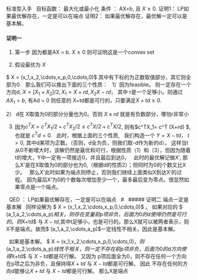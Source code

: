 
标准型入手
 
目标函数： 最大化或最小化
条件 ： AX=b, 且 $X\geq 0$.
证明1： LP如果最优解存在，一定是可以在端点
证明2： 如果最优解存在，最优解一定可以是基本解。 
 
#### 证明一
1. 第一步
因为都是AX = b. $X\geq 0$ 则可证明这是一个convex set

2. 假设最优为 $X$

$ X = (x_1,x_2,\cdots,x_p,0,\cdots,0)$ 其中有下标的为正数取值部分，其它则全部为0. 
 
那么我们可以推出下面的三个性质：
 
1）因为feasible。 则一定存在一个方向d, $X = [X_1 + X_2]/2,X_1 = X+rd, X_2 X-rd$， 其中 r是一个足够小。则通过$AX_1=b$, 有Ad = 0
 则任意的 X+td都是可行的，只要满足$X+td\geq 0$.
  
2） d在 X取值为0的部分分量也为0。否则 $X\pm rd$ 就是有负数部分，哪怕r非常小
 
3) 因为$c^TX= c^TX_1/2 + c^T X_2 /2 \leq c^TX/2 + c^T X /2$, 则有$c^TX_1= c^T (X+rd) $, 也就是 $c^Td = 0$.
 
此时，根据上面的三个性质,
 
我们构造一个 $Y=X-td$， $t>0$, 其中d某项为正数。（否则，d全为负，则我们取-d作为新的d）。 这样当t从0不断增大时，该解仍然是最优和可行，根据性质（1）和（3），但因为随着t的增大，Y中一定有一项接近0，并且最后到达0，
 
此时的最优解记做$X'$, 那么X'是在X取值为0的部分也为0,（根据d的性质2）；但同时为0的个数又比X少。 
 
那么X’此时如果为端点则停止，否则我们继续上面类似X到达X’的过程。 因为最后X’为0的个数每次增加至少一个，最多最后变为零点。很显然如果零点是一个端点。

 
QED ： LP如果最优解存在，一定是可以在端点
 
# 
 ##### 证明二
端点一定是基本解
 
同样设解为 $ X = (x_1,x_2,\cdots,x_p,0,\cdots,0)$ 。 如果对应的 $ (a_1,a_2,\cdots,a_p)$相关，则存在变量 前p项非负，后面为0的d使得仍然是可行的。
则$X+td$ 与 $X-td$,其中t足够小，也是可行的。那么X就可以被两者表示，则X不是端点。故而$ (a_1,a_2,\cdots,a_p)$一定线性不相关。因此是基本解。

 
如果是基本解。 $ X = (x_1,x_2,\cdots,x_p,0,\cdots,0)$， 则$ (a_1,a_2,\cdots,a_p)$线性不相关，则一定不存在 前p项非负，后面为0的d方向使得$X+td$ 与 $X-td$都是可行解。
又因为 p项后面全为0，则不存在任何一个方向在p项之后为非负，且保持得$X+td$ 与 $X-td$都是可行解。
因此 不存在任何的方向d能够让$X+td$ 与 $X-td$都是可行解。 那么X是端点
